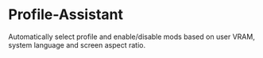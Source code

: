 # Profile-Assistant
Automatically select profile and enable/disable mods based on user VRAM, system language and screen aspect ratio.
